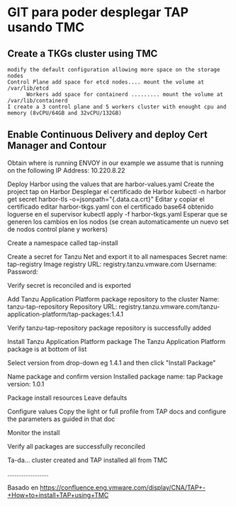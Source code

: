 # GIT para poder desplegar TAP usando TMC 

## Create a TKGs cluster using TMC
    modify the default configuration allowing more space on the storage nodes
    Control Plane add space for etcd nodes.... mount the volume at /var/lib/etcd
          Workers add space for containerd ......... mount the volume at /var/lib/containerd
    I create a 3 control plane and 5 workers cluster with enought cpu and memory (8vCPU/64GB and 32vCPU/132GB)

## Enable Continuous Delivery and deploy Cert Manager and Contour 

Obtain where is running ENVOY
      in our example we assume that is running on the following IP Address: 10.220.8.22
      
Deploy Harbor using the values that are harbor-values.yaml
    Create the project tap on Harbor
    Desplegar el certificado de Harbor
            kubectl -n harbor get secret harbor-tls -o=jsonpath="{.data.ca\.crt}" 
    Editar y copiar el certificado
            editar harbor-tkgs.yaml con el certificado base64 obtenido
            loguerse en el supervisor
            kubectl apply -f harbor-tkgs.yaml
    Esperar que se generen los cambios en los nodos (se crean automaticamente un nuevo set de nodos control plane y workers)

Create a namespace called tap-install

Create a secret for Tanzu Net and export it to all namespaces
    Secret name: tap-registry
    Image registry URL: registry.tanzu.vmware.com
    Username: <tanzu-net-username>
    Password: <tanzu-net-password>

Verify secret is reconciled and is exported

Add Tanzu Application Platform package repository to the cluster
    Name: tanzu-tap-repository
    Repository URL: registry.tanzu.vmware.com/tanzu-application-platform/tap-packages:1.4.1

Verify tanzu-tap-repository package repository is successfully added

Install Tanzu Application Platform package
    The Tanzu Application Platform package is at bottom of list

Select version from drop-down eg 1.4.1 and then click "Install Package"

Name package and confirm version
    Installed package name: tap
    Package version: 1.0.1

Package install resources
    Leave defaults

Configure values
    Copy the light or full profile from TAP docs and configure the parameters as guided in that doc

Monitor the install

Verify all packages are successfully reconciled

Ta-da... cluster created and TAP installed all from TMC
  
.......................

  Basado en https://confluence.eng.vmware.com/display/CNA/TAP+-+How+to+install+TAP+using+TMC
